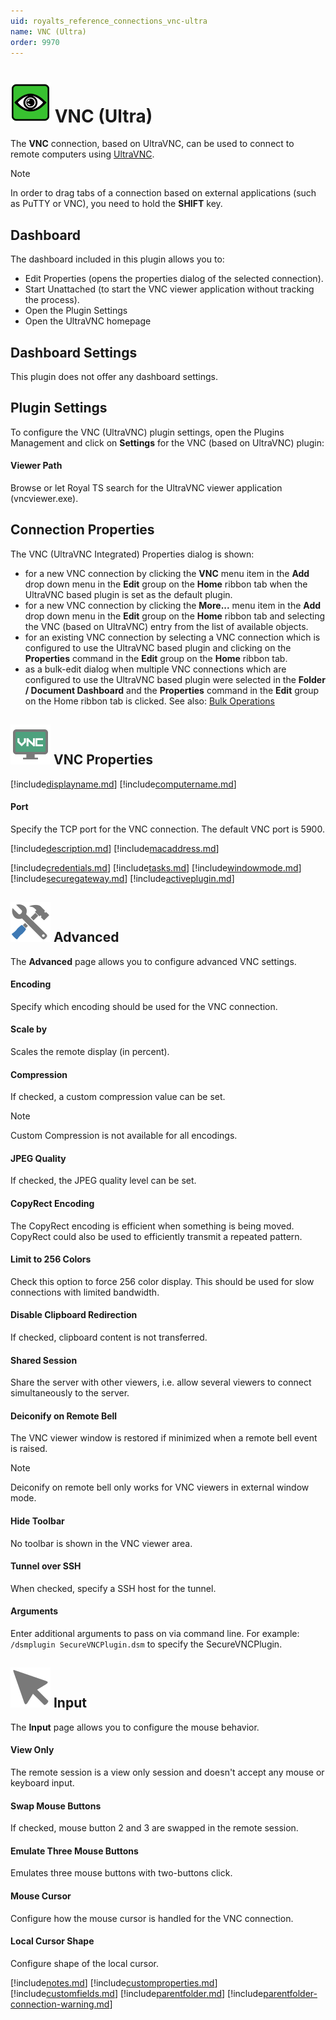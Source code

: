 ```yaml
---
uid: royalts_reference_connections_vnc-ultra
name: VNC (Ultra)
order: 9970
---
```


# ![](/r2023/images/RoyalTS/Plugins/Connections/VncUltra/SVG_PluginIcon_32.svg#img_header) VNC (Ultra)

The **VNC** connection, based on UltraVNC, can be used to connect to remote computers using [UltraVNC](http://www.uvnc.com/).

> [!Note]
> In order to drag tabs of a connection based on external applications (such as PuTTY or VNC), you need to hold the **SHIFT** key. 

## Dashboard

The dashboard included in this plugin allows you to:

- Edit Properties (opens the properties dialog of the selected connection).
- Start Unattached (to start the VNC viewer application without tracking the process).
- Open the Plugin Settings
- Open the UltraVNC homepage

## Dashboard Settings

This plugin does not offer any dashboard settings.

## Plugin Settings

To configure the VNC (UltraVNC) plugin settings, open the Plugins Management and click on **Settings** for the VNC (based on UltraVNC) plugin:

#### Viewer Path

Browse or let Royal TS search for the UltraVNC viewer application (vncviewer.exe).

## Connection Properties

The VNC (UltraVNC Integrated) Properties dialog is shown:

- for a new VNC connection by clicking the **VNC** menu item in the **Add** drop down menu in the **Edit** group on the **Home** ribbon tab when the UltraVNC based plugin is set as the default plugin.
- for a new VNC connection by clicking the **More...** menu item in the **Add** drop down menu in the **Edit** group on the **Home** ribbon tab and selecting the VNC (based on UltraVNC) entry from the list of available objects.
- for an existing VNC connection by selecting a VNC connection which is configured to use the UltraVNC based plugin and clicking on the **Properties** command in the **Edit** group on the **Home** ribbon tab.
- as a bulk-edit dialog when multiple VNC connections which are configured to use the UltraVNC based plugin were selected in the **Folder / Document Dashboard** and the **Properties** command in the **Edit** group on the Home ribbon tab is clicked. See also: [Bulk Operations](xref:royalts_tutorials_bulk)

## ![](/r2023/images/RoyalTS/Plugins/Connections/VncUltra/SVG_PluginIconConnection_32.svg#img_header) VNC Properties

[!include[displayname.md](~/royalts/_shared/displayname.md)]
[!include[computername.md](~/royalts/_shared/computername.md)]

#### Port

Specify the TCP port for the VNC connection. The default VNC port is 5900.

[!include[description.md](~/royalts/_shared/description.md)]
[!include[macaddress.md](~/royalts/_shared/macaddress.md)]

[!include[credentials.md](~/royalts/_shared/credentials.md)]
[!include[tasks.md](~/royalts/_shared/tasks.md)]
[!include[windowmode.md](~/royalts/_shared/windowmode.md)]
[!include[securegateway.md](~/royalts/_shared/securegateway.md)]
[!include[activeplugin.md](~/royalts/_shared/activeplugin.md)]

## ![](/r2023/images/RoyalTS/Plugins/Connections/VncUltra/SVG_PageAdvanced_32.svg#img_header) Advanced

The **Advanced** page allows you to configure advanced VNC settings.

#### Encoding

Specify which encoding should be used for the VNC connection.

#### Scale by

Scales the remote display (in percent).

#### Compression

If checked, a custom compression value can be set.

> [!Note]
> Custom Compression is not available for all encodings.

#### JPEG Quality

If checked, the JPEG quality level can be set.

#### CopyRect Encoding

The CopyRect encoding is efficient when something is being moved. CopyRect could also be used to efficiently transmit a repeated pattern.

#### Limit to 256 Colors

Check this option to force 256 color display. This should be used for slow connections with limited bandwidth.

#### Disable Clipboard Redirection

If checked, clipboard content is not transferred.

#### Shared Session

Share the server with other viewers, i.e. allow several viewers to connect simultaneously to the server.

#### Deiconify on Remote Bell

The VNC viewer window is restored if minimized when a remote bell event is raised.

> [!Note]
> Deiconify on remote bell only works for VNC viewers in external window mode.

#### Hide Toolbar

No toolbar is shown in the VNC viewer area.

#### Tunnel over SSH

When checked, specify a SSH host for the tunnel.

#### Arguments

Enter additional arguments to pass on via command line. For example: `/dsmplugin SecureVNCPlugin.dsm` to specify the SecureVNCPlugin.

## ![](/r2023/images/RoyalTS/Plugins/Connections/VncUltra/SVG_PageInput_32.svg#img_header) Input

The **Input** page allows you to configure the mouse behavior.

#### View Only

The remote session is a view only session and doesn't accept any mouse or keyboard input.

#### Swap Mouse Buttons

If checked, mouse button 2 and 3 are swapped in the remote session.

#### Emulate Three Mouse Buttons

Emulates three mouse buttons with two-buttons click.

#### Mouse Cursor

Configure how the mouse cursor is handled for the VNC connection.

#### Local Cursor Shape

Configure shape of the local cursor.

[!include[notes.md](~/royalts/_shared/notes.md)]
[!include[customproperties.md](~/royalts/_shared/customproperties.md)]
[!include[customfields.md](~/royalts/_shared/customfields.md)]
[!include[parentfolder.md](~/royalts/_shared/parentfolder.md)]
[!include[parentfolder-connection-warning.md](~/royalts/_shared/parentfolder-connection-warning.md)]
